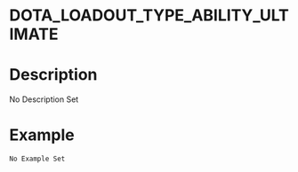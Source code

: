 # DOTA_LOADOUT_TYPE_ABILITY_ULTIMATE
# Description
No Description Set
# Example
```No Example Set```